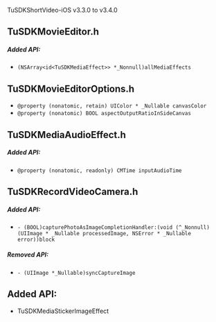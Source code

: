 TuSDKShortVideo-iOS v3.3.0 to v3.4.0


## TuSDKMovieEditor.h
	
##### Added API:

- `(NSArray<id<TuSDKMediaEffect>> *_Nonnull)allMediaEffects`

## TuSDKMovieEditorOptions.h
- `@property (nonatomic, retain) UIColor * _Nullable canvasColor`
- `@property (nonatomic) BOOL aspectOutputRatioInSideCanvas`

## TuSDKMediaAudioEffect.h
##### Added API:

- `@property (nonatomic, readonly) CMTime inputAudioTime`


## TuSDKRecordVideoCamera.h
##### Added API:
- `- (BOOL)capturePhotoAsImageCompletionHandler:(void (^_Nonnull)(UIImage * _Nullable processedImage, NSError * _Nullable error))block`
##### Removed API:
- `- (UIImage *_Nullable)syncCaptureImage` 

## Added API:
- TuSDKMediaStickerImageEffect



